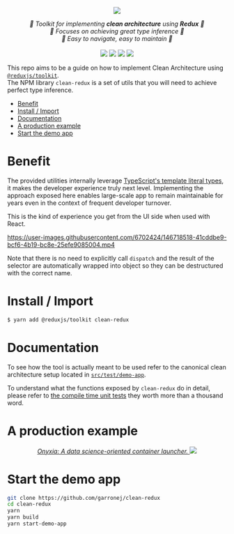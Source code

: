 <p align="center">
    <img src="https://user-images.githubusercontent.com/6702424/80216211-00ef5280-863e-11ea-81de-59f3a3d4b8e4.png">  
</p>
<p align="center">
    <i>📐 Toolkit for implementing <b>clean architecture</b> using <b>Redux</b> 📐</i>
    <br/>
    <i>🔩 Focuses on achieving great type inference 🔩</i>
    <br/>
    <i>🎯 Easy to navigate, easy to maintain 🎯</i>
    <br>
    <br>
    <img src="https://github.com/garronej/beyond-redux-toolkit/workflows/ci/badge.svg?branch=main">
    <img src="https://img.shields.io/bundlephobia/minzip/beyond-redux-toolkit">
    <img src="https://img.shields.io/npm/dw/beyond-redux-toolkit">
    <img src="https://img.shields.io/npm/l/beyond-redux-toolkit">
</p>

This repo aims to be a guide on how to implement Clean Architecture using [`@reduxjs/toolkit`](https://redux-toolkit.js.org).  
The NPM library `clean-redux` is a set of utils that you will need to achieve perfect type inference.

-   [Benefit](#benefit)
-   [Install / Import](#install--import)
-   [Documentation](#documentation)
-   [A production example](#a-production-example)
-   [Start the demo app](#start-the-demo-app)

# Benefit

The provided utilities internally leverage [TypeScript's template literal types](https://www.typescriptlang.org/docs/handbook/2/template-literal-types.html), it makes the developer experience truly next level.
Implementing the approach exposed here enables large-scale app to remain maintainable for years even in the context
of frequent developer turnover.

This is the kind of experience you get from the UI side when used with React.

https://user-images.githubusercontent.com/6702424/146718518-41cddbe9-bcf6-4b19-bc8e-25efe9085004.mp4

Note that there is no need to explicitly call `dispatch` and the result of the selector are automatically
wrapped into object so they can be destructured with the correct name.

# Install / Import

```bash
$ yarn add @reduxjs/toolkit clean-redux
```

# Documentation

To see how the tool is actually meant to be used refer to the
canonical clean architecture setup located in [`src/test/demo-app`](https://github.com/garronej/clean-redux/tree/main/src/test/demo-app).

To understand what the functions exposed by `clean-redux` do in detail, please refer to
[the compile time unit tests](https://github.com/garronej/clean-redux/tree/main/src/test/types)
they worth more than a thousand word.

# A production example

<p align="center">
  <a href="https://github.com/InseeFrLab/onyxia-web">
  <i>Onyxia: A data science-oriented container launcher.</i>
    <img src="https://user-images.githubusercontent.com/6702424/139264787-37efc793-1d55-4fa4-a4a9-782af8357cff.png">
  </a>
</p>

# Start the demo app

```bash
git clone https://github.com/garronej/clean-redux
cd clean-redux
yarn
yarn build
yarn start-demo-app
```
